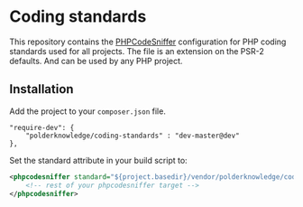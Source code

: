 # Coding standards

This repository contains the [PHPCodeSniffer](https://github.com/squizlabs/PHP_CodeSniffer) configuration for PHP 
coding standards used for all projects. The file is an extension on the PSR-2 defaults. And can be used by any PHP 
project.

## Installation

Add the project to your `composer.json` file. 

```
"require-dev": {
    "polderknowledge/coding-standards" : "dev-master@dev"
},
```

Set the standard attribute in your build script to:

```xml
<phpcodesniffer standard="${project.basedir}/vendor/polderknowledge/coding-standards/ruleset.xml">
    <!-- rest of your phpcodesniffer target -->
</phpcodesniffer>
```
